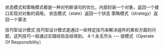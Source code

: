 状态模式和策略模式都是一种对判断语句的优化，内部封装一个对象，返回一个接口实现对对象的调用。
状态模式（state）返回一个状态
策略模式（strategy）返回一个算法

技巧型设计模式
技巧型设计模式是通过一些特定技巧来解决组件的某些方面的问题，这列技巧一般通过实践经验总结得到。
4-1 永无尽头 --- 链模式（Operate Of Responsibility）
